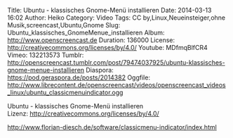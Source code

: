 Title: Ubuntu - klassisches Gnome-Menü installieren
Date: 2014-03-13 16:02
Author: Heiko
Category: Video
Tags: CC by,Linux,Neueinsteiger,ohne Musik,screencast,Ubuntu,Gnome
Slug: Ubuntu_klassisches_GnomeMenue_installieren
Album: http://www.openscreencast.de
Duration: 136000
License: http://creativecommons.org/licenses/by/4.0/
Youtube: MDfmqBlfCR4
Vimeo: 132213573
Tumblr: http://openscreencast.tumblr.com/post/79474037925/ubuntu-klassisches-gnome-menue-installieren
Diaspora: https://pod.geraspora.de/posts/2014382
Oggfile: http://www.librecontent.de/openscreencast/videos/openscreencast_videos_linux/ubuntu_classicmenuindicator.ogg

Ubuntu - klassisches Gnome-Menü installieren  
Lizenz: <http://creativecommons.org/licenses/by/4.0/>  
  
<http://www.florian-diesch.de/software/classicmenu-indicator/index.html>

